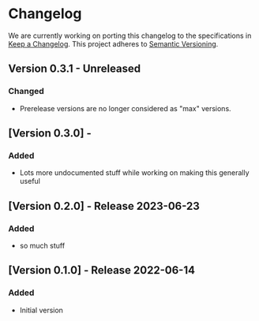 # Changelog

We are currently working on porting this changelog to the specifications in
[Keep a Changelog](https://keepachangelog.com/en/1.0.0/).
This project adheres to [Semantic Versioning](https://semver.org/spec/v2.0.0.html).


## Version 0.3.1 - Unreleased

### Changed

* Prerelease versions are no longer considered as "max" versions.


## [Version 0.3.0] - 

### Added

* Lots more undocumented stuff while working on making this generally useful

## [Version 0.2.0] - Release 2023-06-23

### Added
* so much stuff

## [Version 0.1.0] - Release 2022-06-14

### Added
* Initial version
